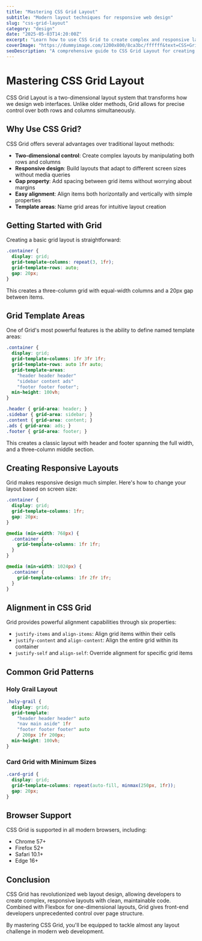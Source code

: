 ```yaml
---
title: "Mastering CSS Grid Layout"
subtitle: "Modern layout techniques for responsive web design"
slug: "css-grid-layout"
category: "design"
date: "2025-05-03T14:20:00Z"
excerpt: "Learn how to use CSS Grid to create complex and responsive layouts with minimal effort."
coverImage: "https://dummyimage.com/1200x800/8ca3bc/ffffff&text=CSS+Grid"
seoDescription: "A comprehensive guide to CSS Grid Layout for creating responsive website designs with clean, maintainable code."
---
```


# Mastering CSS Grid Layout

CSS Grid Layout is a two-dimensional layout system that transforms how we design web interfaces. Unlike older methods, Grid allows for precise control over both rows and columns simultaneously.

## Why Use CSS Grid?

CSS Grid offers several advantages over traditional layout methods:

- **Two-dimensional control**: Create complex layouts by manipulating both rows and columns
- **Responsive design**: Build layouts that adapt to different screen sizes without media queries
- **Gap property**: Add spacing between grid items without worrying about margins
- **Easy alignment**: Align items both horizontally and vertically with simple properties
- **Template areas**: Name grid areas for intuitive layout creation

## Getting Started with Grid

Creating a basic grid layout is straightforward:

```css
.container {
  display: grid;
  grid-template-columns: repeat(3, 1fr);
  grid-template-rows: auto;
  gap: 20px;
}
```

This creates a three-column grid with equal-width columns and a 20px gap between items.

## Grid Template Areas

One of Grid's most powerful features is the ability to define named template areas:

```css
.container {
  display: grid;
  grid-template-columns: 1fr 3fr 1fr;
  grid-template-rows: auto 1fr auto;
  grid-template-areas: 
    "header header header"
    "sidebar content ads"
    "footer footer footer";
  min-height: 100vh;
}

.header { grid-area: header; }
.sidebar { grid-area: sidebar; }
.content { grid-area: content; }
.ads { grid-area: ads; }
.footer { grid-area: footer; }
```

This creates a classic layout with header and footer spanning the full width, and a three-column middle section.

## Creating Responsive Layouts

Grid makes responsive design much simpler. Here's how to change your layout based on screen size:

```css
.container {
  display: grid;
  grid-template-columns: 1fr;
  gap: 20px;
}

@media (min-width: 768px) {
  .container {
    grid-template-columns: 1fr 1fr;
  }
}

@media (min-width: 1024px) {
  .container {
    grid-template-columns: 1fr 2fr 1fr;
  }
}
```

## Alignment in CSS Grid

Grid provides powerful alignment capabilities through six properties:

- `justify-items` and `align-items`: Align grid items within their cells
- `justify-content` and `align-content`: Align the entire grid within its container
- `justify-self` and `align-self`: Override alignment for specific grid items

## Common Grid Patterns

### Holy Grail Layout

```css
.holy-grail {
  display: grid;
  grid-template: 
    "header header header" auto
    "nav main aside" 1fr
    "footer footer footer" auto
    / 200px 1fr 200px;
  min-height: 100vh;
}
```

### Card Grid with Minimum Sizes

```css
.card-grid {
  display: grid;
  grid-template-columns: repeat(auto-fill, minmax(250px, 1fr));
  gap: 20px;
}
```

## Browser Support

CSS Grid is supported in all modern browsers, including:

- Chrome 57+
- Firefox 52+
- Safari 10.1+
- Edge 16+

## Conclusion

CSS Grid has revolutionized web layout design, allowing developers to create complex, responsive layouts with clean, maintainable code. Combined with Flexbox for one-dimensional layouts, Grid gives front-end developers unprecedented control over page structure.

By mastering CSS Grid, you'll be equipped to tackle almost any layout challenge in modern web development.